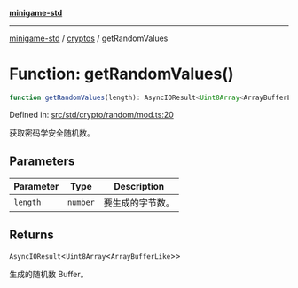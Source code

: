 [**minigame-std**](../../../README.md)

***

[minigame-std](../../../README.md) / [cryptos](../README.md) / getRandomValues

# Function: getRandomValues()

```ts
function getRandomValues(length): AsyncIOResult<Uint8Array<ArrayBufferLike>>
```

Defined in: [src/std/crypto/random/mod.ts:20](https://github.com/JiangJie/minigame-std/blob/c702c23d8258d9dd96d873df515d0027c84fb302/src/std/crypto/random/mod.ts#L20)

获取密码学安全随机数。

## Parameters

| Parameter | Type | Description |
| ------ | ------ | ------ |
| `length` | `number` | 要生成的字节数。 |

## Returns

`AsyncIOResult`\<`Uint8Array`\<`ArrayBufferLike`\>\>

生成的随机数 Buffer。

